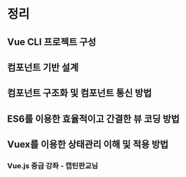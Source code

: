 # 정리

## Vue CLI 프로젝트 구성

## 컴포넌트 기반 설계

## 컴포넌트 구조화 및 컴포넌트 통신 방법

## ES6를 이용한 효율적이고 간결한 뷰 코딩 방법

## Vuex를 이용한 상태관리 이해 및 적용 방법

### Vue.js 중급 강좌 - 캡틴판교님
